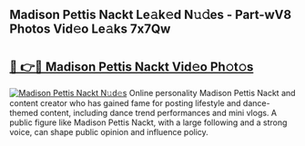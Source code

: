## Madison Pettis Nackt Le𝚊k𝚎d N𝚞𝚍es - Part-wV8 Photos Vid𝚎o Le𝚊ks 7x7Qw

# <h2><a href="http://fb1dqfh.evod.top/?m=Madison+Pettis+Nackt">🔗 👉🔴 Madison Pettis Nackt Vid𝚎o Ph𝚘t𝚘s</a></h2>

[![Madison Pettis Nackt N𝚞d𝚎s](https://i.imgur.com/8V9OHl7.gif)](http://fb1dqfh.evod.top/?m=Madison+Pettis+Nackt)
Online personality Madison Pettis Nackt and content creator who has gained fame for posting lifestyle and dance-themed content, including dance trend performances and mini vlogs. A public figure like Madison Pettis Nackt, with a large following and a strong voice, can shape public opinion and influence policy. 
